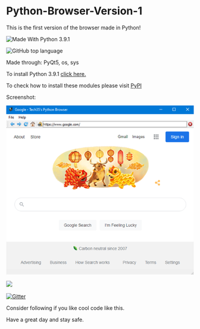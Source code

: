 # Python-Browser-Version-1
This is the first version of the browser made in Python!

<img src="https://img.shields.io/badge/Made%20With%20-Python%203.9.1-blue.svg" alt="Made With Python 3.9.1">

![GitHub top language](https://img.shields.io/github/languages/top/tech35/Python-Browser-Version-1)

Made through: PyQt5, os, sys

To install Python 3.9.1 [click here.](https://www.python.org/downloads/)

To check how to install these modules please visit [PyPI](https://pypi.org/)

Screenshot:

![ ](https://github.com/tech35/Python-Browser-Version-1/blob/main/browser.png?raw=true)

<a href = "https://reddit.com/user/tech35/"><img src="https://img.shields.io/badge/Reddit-FF4500?style=for-the-badge&logo=reddit&logoColor=white"></a>

[![Gitter](https://badges.gitter.im/tech35/community.svg)](https://gitter.im/tech35/community?utm_source=badge&utm_medium=badge&utm_campaign=pr-badge)

Consider following if you like cool code like this.


Have a great day and stay safe.
